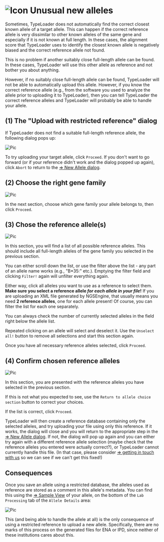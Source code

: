 # ![Icon](images/TypeLoader_32.png) Unusual new alleles
Sometimes, TypeLoader does not automatically find the correct closest known allele of a target allele. This can happen if the correct reference allele is very dissimilar to other known alleles of the same gene and especially if it is not known at full length. In these cases, the alignment score that TypeLoader uses to identify the closest known allele is negatively biased and the correct reference allele not found.

This is no problem if another suitably close full-length allele can be found. In these cases, TypeLoader will use this other allele as reference and not bother you about anything.

However, if no suitably close full-length allele can be found, TypeLoader will not be able to automatically upload this allele. However, if you know the correct reference allele (e.g., from the software you used to analyze the allele prior to uploading it to TypeLoader), then you can tell TypeLoader the correct reference alleles and TypeLoader will probably be able to handle your allele.

## (1) The "Upload with restricted reference" dialog

If TypeLoader does not find a suitable full-length reference allele, the following dialog pops up:

![Pic](images/new_allele_restricted1.png)

To try uploading your target allele, click ``Proceed``. If you don't want to go forward (or if your reference didn't work and the dialog popped up again), click ``Abort`` to return to the [=> New Allele dialog](new_allele.md).

## (2) Choose the right gene family
![Pic](images/new_allele_restricted2.png)

In the next section, choose which gene family your allele belongs to, then click ``Proceed``.

## (3) Chose the reference allele(s)
![Pic](images/new_allele_restricted3.png)

In this section, you will find a list of all possible reference alleles. This should include all full-length alleles of the gene family you selected in the previous section.

You can either scroll down the list, or use the filter above the list - any part of an allele name works (e.g., "B*35:" etc.). Emptying the filter field and clicking ``Filter!`` again will unfilter everything again.

Either way, click all alleles you want to use as a reference to select them. **Make sure you select a reference allele *for each allele in your file*!** If you are uploading an XML file generated by NGSEngine, that usually means you need **2 reference alleles**, one for each allele present! Of course, you can filter the list for each one separately.

You can always check the number of currently selected alleles in the field right below the allele list. 

Repeated clicking on an allele will select and deselect it. Use the ``Unselect all!`` button to remove all selections and start this section again.

Once you have all necessary reference alleles selected, click ``Proceed``.

## (4) Confirm chosen reference alleles
![Pic](images/new_allele_restricted4.png)

In this section, you are presented with the reference alleles you have selected in the previous section. 

If this is not what you expected to see, use the ``Return to allele choice section`` button to correct your choices.

If the list is correct, click ``Proceed``.

TypeLoader will then create a reference database containing only the selected alleles, and try uploading your file using only this reference. If it works, the dialog will close and you will return to the appropriate step in the [=> New Allele dialog](new_allele.md). If not, the dialog will pop up again and you can either try again with a different reference allele selection (maybe check that the reference alleles you entered were actually correct?), or TypeLoader cannot currently handle this file. (In that case, please consider [=> getting in touch with us](https://github.com/DKMS-LSL/typeloader/issues) so we can see if we can't get this fixed!)

## Consequences

Once you save an allele using a restricted database, the alleles used as reference are stored as a comment in this allele's metadata. You can find this using the [=> Sample View](view_sample.md) of your allele, on the bottom of the ``Lab Processing`` tab of the ``Allele Details`` area: 

![Pic](images/new_allele_restricted_sample_view.png)

This (and being able to handle the allele at all) is the only consequence of using a restricted reference to upload a new allele. Specifically, there are no marks of this process on the generated files for ENA or IPD, since neither of these institutions cares about this.